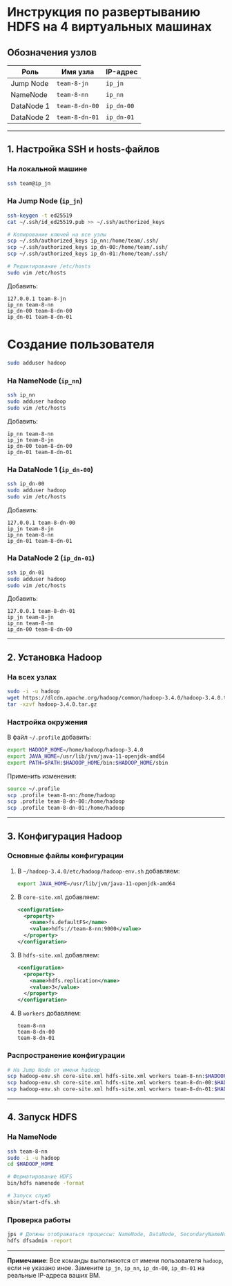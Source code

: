 # Инструкция по развертыванию HDFS на 4 виртуальных машинах

## Обозначения узлов
| Роль             | Имя узла       | IP-адрес           |
|-------------------|----------------|-------------------|
| Jump Node        | `team-8-jn`    | `ip_jn`           |
| NameNode         | `team-8-nn`    | `ip_nn`           |
| DataNode 1       | `team-8-dn-00` | `ip_dn-00`        |
| DataNode 2       | `team-8-dn-01` | `ip_dn-01`        |

---

## 1. Настройка SSH и hosts-файлов
### На локальной машине 
```bash
ssh team@ip_jn
```

### На Jump Node (`ip_jn`)
```bash
ssh-keygen -t ed25519
cat ~/.ssh/id_ed25519.pub >> ~/.ssh/authorized_keys

# Копирование ключей на все узлы
scp ~/.ssh/authorized_keys ip_nn:/home/team/.ssh/
scp ~/.ssh/authorized_keys ip_dn-00:/home/team/.ssh/
scp ~/.ssh/authorized_keys ip_dn-01:/home/team/.ssh/

# Редактирование /etc/hosts
sudo vim /etc/hosts
```
Добавить:
```
127.0.0.1 team-8-jn
ip_nn team-8-nn
ip_dn-00 team-8-dn-00
ip_dn-01 team-8-dn-01
```
# Создание пользователя 
```bash
sudo adduser hadoop 
```

### На NameNode (`ip_nn`)
```bash
ssh ip_nn
sudo adduser hadoop
sudo vim /etc/hosts
```
Добавить:
```
ip_nn team-8-nn
ip_jn team-8-jn
ip_dn-00 team-8-dn-00
ip_dn-01 team-8-dn-01
```

### На DataNode 1 (`ip_dn-00`)
```bash
ssh ip_dn-00
sudo adduser hadoop
sudo vim /etc/hosts
```
Добавить:
```
127.0.0.1 team-8-dn-00
ip_jn team-8-jn
ip_nn team-8-nn
ip_dn-01 team-8-dn-01
```

### На DataNode 2 (`ip_dn-01`)
```bash
ssh ip_dn-01
sudo adduser hadoop
sudo vim /etc/hosts
```
Добавить:
```
127.0.0.1 team-8-dn-01
ip_jn team-8-jn
ip_nn team-8-nn
ip_dn-00 team-8-dn-00
```

---

## 2. Установка Hadoop

### На всех узлах
```bash
sudo -i -u hadoop
wget https://dlcdn.apache.org/hadoop/common/hadoop-3.4.0/hadoop-3.4.0.tar.gz
tar -xzvf hadoop-3.4.0.tar.gz
```

### Настройка окружения
В файл `~/.profile` добавить:
```bash
export HADOOP_HOME=/home/hadoop/hadoop-3.4.0
export JAVA_HOME=/usr/lib/jvm/java-11-openjdk-amd64
export PATH=$PATH:$HADOOP_HOME/bin:$HADOOP_HOME/sbin
```
Применить изменения:
```bash
source ~/.profile
scp .profile team-8-nn:/home/hadoop
scp .profile team-8-dn-00:/home/hadoop
scp .profile team-8-dn-01:/home/hadoop
```

---

## 3. Конфигурация Hadoop

### Основные файлы конфигурации
1. В `~/hadoop-3.4.0/etc/hadoop/hadoop-env.sh` добавляем:
   ```bash
   export JAVA_HOME=/usr/lib/jvm/java-11-openjdk-amd64
   ```

2. В `core-site.xml` добавляем:
   ```xml
   <configuration>
     <property>
       <name>fs.defaultFS</name>
       <value>hdfs://team-8-nn:9000</value>
     </property>
   </configuration>
   ```

3. В `hdfs-site.xml` добавляем:
   ```xml
   <configuration>
     <property>
       <name>hdfs.replication</name>
       <value>3</value>
     </property>
   </configuration>
   ```

4. В `workers` добавляем:
   ```
   team-8-nn
   team-8-dn-00
   team-8-dn-01
   ```

### Распространение конфигурации
```bash
# На Jump Node от имени hadoop
scp hadoop-env.sh core-site.xml hdfs-site.xml workers team-8-nn:$HADOOP_HOME/etc/hadoop/
scp hadoop-env.sh core-site.xml hdfs-site.xml workers team-8-dn-00:$HADOOP_HOME/etc/hadoop/
scp hadoop-env.sh core-site.xml hdfs-site.xml workers team-8-dn-01:$HADOOP_HOME/etc/hadoop/
```

---

## 4. Запуск HDFS

### На NameNode
```bash
ssh team-8-nn
sudo -i -u hadoop
cd $HADOOP_HOME

# Форматирование HDFS
bin/hdfs namenode -format

# Запуск служб
sbin/start-dfs.sh
```

### Проверка работы
```bash
jps # Должны отображаться процессы: NameNode, DataNode, SecondaryNameNode
hdfs dfsadmin -report
```


---
**Примечание**: Все команды выполняются от имени пользователя `hadoop`, если не указано иное. Замените `ip_jn`, `ip_nn`, `ip_dn-00`, `ip_dn-01` на реальные IP-адреса ваших ВМ.
